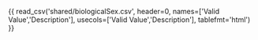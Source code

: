 {{ read_csv('shared/biologicalSex.csv', header=0, names=['Valid Value','Description'], usecols=['Valid Value','Description'], tablefmt='html') }}
